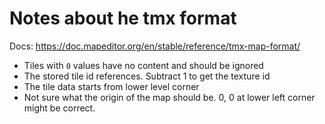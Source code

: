 
# Notes about he tmx format

Docs: https://doc.mapeditor.org/en/stable/reference/tmx-map-format/

* Tiles with `0` values have no content and should be ignored
* The stored tile id references. Subtract 1 to get the texture id
* The tile data starts from lower level corner
* Not sure what the origin of the map should be. 0, 0 at lower left corner might be correct.
